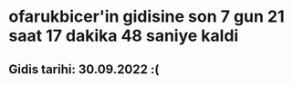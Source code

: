 # ofarukbicer'in gidisine son 7 gun 21 saat 17 dakika 48 saniye kaldi

## Gidis tarihi: 30.09.2022 :(